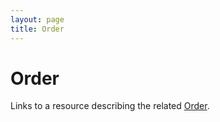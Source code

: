 ```yaml
---
layout: page
title: Order
---
```


# Order

Links to a resource describing the related [Order](../concepts/order).
